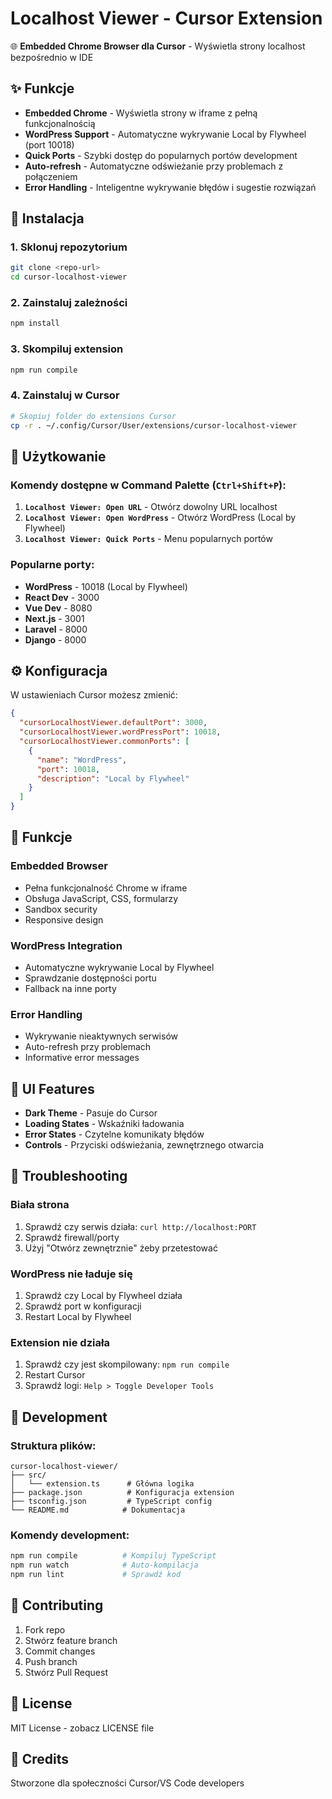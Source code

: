 # Localhost Viewer - Cursor Extension

🌐 **Embedded Chrome Browser dla Cursor** - Wyświetla strony localhost bezpośrednio w IDE

## ✨ Funkcje

- **Embedded Chrome** - Wyświetla strony w iframe z pełną funkcjonalnością
- **WordPress Support** - Automatyczne wykrywanie Local by Flywheel (port 10018)
- **Quick Ports** - Szybki dostęp do popularnych portów development
- **Auto-refresh** - Automatyczne odświeżanie przy problemach z połączeniem
- **Error Handling** - Inteligentne wykrywanie błędów i sugestie rozwiązań

## 🚀 Instalacja

### 1. Sklonuj repozytorium
```bash
git clone <repo-url>
cd cursor-localhost-viewer
```

### 2. Zainstaluj zależności
```bash
npm install
```

### 3. Skompiluj extension
```bash
npm run compile
```

### 4. Zainstaluj w Cursor
```bash
# Skopiuj folder do extensions Cursor
cp -r . ~/.config/Cursor/User/extensions/cursor-localhost-viewer
```

## 🎯 Użytkowanie

### Komendy dostępne w Command Palette (`Ctrl+Shift+P`):

1. **`Localhost Viewer: Open URL`** - Otwórz dowolny URL localhost
2. **`Localhost Viewer: Open WordPress`** - Otwórz WordPress (Local by Flywheel)
3. **`Localhost Viewer: Quick Ports`** - Menu popularnych portów

### Popularne porty:
- **WordPress** - 10018 (Local by Flywheel)
- **React Dev** - 3000
- **Vue Dev** - 8080
- **Next.js** - 3001
- **Laravel** - 8000
- **Django** - 8000

## ⚙️ Konfiguracja

W ustawieniach Cursor możesz zmienić:

```json
{
  "cursorLocalhostViewer.defaultPort": 3000,
  "cursorLocalhostViewer.wordPressPort": 10018,
  "cursorLocalhostViewer.commonPorts": [
    {
      "name": "WordPress",
      "port": 10018,
      "description": "Local by Flywheel"
    }
  ]
}
```

## 🔧 Funkcje

### Embedded Browser
- Pełna funkcjonalność Chrome w iframe
- Obsługa JavaScript, CSS, formularzy
- Sandbox security
- Responsive design

### WordPress Integration
- Automatyczne wykrywanie Local by Flywheel
- Sprawdzanie dostępności portu
- Fallback na inne porty

### Error Handling
- Wykrywanie nieaktywnych serwisów
- Auto-refresh przy problemach
- Informative error messages

## 🎨 UI Features

- **Dark Theme** - Pasuje do Cursor
- **Loading States** - Wskaźniki ładowania
- **Error States** - Czytelne komunikaty błędów
- **Controls** - Przyciski odświeżania, zewnętrznego otwarcia

## 🐛 Troubleshooting

### Biała strona
1. Sprawdź czy serwis działa: `curl http://localhost:PORT`
2. Sprawdź firewall/porty
3. Użyj "Otwórz zewnętrznie" żeby przetestować

### WordPress nie ładuje się
1. Sprawdź czy Local by Flywheel działa
2. Sprawdź port w konfiguracji
3. Restart Local by Flywheel

### Extension nie działa
1. Sprawdź czy jest skompilowany: `npm run compile`
2. Restart Cursor
3. Sprawdź logi: `Help > Toggle Developer Tools`

## 📝 Development

### Struktura plików:
```
cursor-localhost-viewer/
├── src/
│   └── extension.ts      # Główna logika
├── package.json          # Konfiguracja extension
├── tsconfig.json         # TypeScript config
└── README.md            # Dokumentacja
```

### Komendy development:
```bash
npm run compile          # Kompiluj TypeScript
npm run watch            # Auto-kompilacja
npm run lint             # Sprawdź kod
```

## 🤝 Contributing

1. Fork repo
2. Stwórz feature branch
3. Commit changes
4. Push branch
5. Stwórz Pull Request

## 📄 License

MIT License - zobacz LICENSE file

## 🙏 Credits

Stworzone dla społeczności Cursor/VS Code developers 
